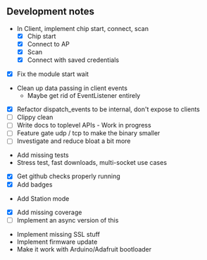 ## Development notes

- In Client, implement chip start, connect, scan
    - [x] Chip start
    - [x] Connect to AP
    - [x] Scan
    - [x] Connect with saved credentials
- [x] Fix the module start wait
- Clean up data passing in client events
    - Maybe get rid of EventListener entirely
- [x] Refactor dispatch_events to be internal, don't expose to clients
- [ ] Clippy clean
- [ ] Write docs to toplevel APIs - Work in progress
- [ ] Feature gate udp / tcp to make the binary smaller
- [ ] Investigate and reduce bloat a bit more
- Add missing tests
- Stress test, fast downloads, multi-socket use cases
- [x] Get github checks properly running
- [x] Add badges
- Add Station mode
- [x] Add missing coverage
- [ ] Implement an async version of this
- Implement missing SSL stuff
- Implement firmware update
- Make it work with Arduino/Adafruit bootloader
